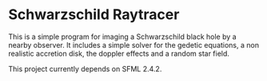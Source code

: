 # Schwarzschild Raytracer

This is a simple program for imaging a Schwarzschild black hole by a nearby observer. It includes a simple solver for the gedetic equations, a non realistic accretion disk, the doppler effects and a random star field.

This project currently depends on SFML 2.4.2.
